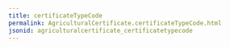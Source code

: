 ```yaml
---
title: certificateTypeCode
permalink: AgriculturalCertificate.certificateTypeCode.html
jsonid: agriculturalcertificate_certificatetypecode
---
```

